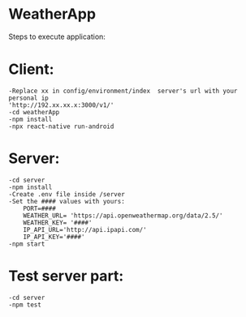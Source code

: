 # WeatherApp

Steps to execute application:

# Client:
    -Replace xx in config/environment/index  server's url with your personal ip
    'http://192.xx.xx.x:3000/v1/'
    -cd weatherApp
    -npm install
    -npx react-native run-android
    
# Server:
    -cd server
    -npm install
    -Create .env file inside /server
    -Set the #### values with yours:
        PORT=####
        WEATHER_URL= 'https://api.openweathermap.org/data/2.5/'
        WEATHER_KEY= '####'
        IP_API_URL='http://api.ipapi.com/'
        IP_API_KEY='####'
    -npm start
# Test server part:
    -cd server
    -npm test